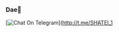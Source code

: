 ### Dae🥶

[![Chat On Telegram](https://img.shields.io/badge/Chat%20on-Telegram-brightgreen.svg)](http://t.me/SHATEI_1
